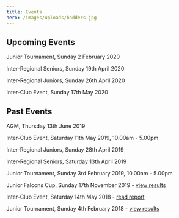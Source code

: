 ```yaml
---
title: Events
hero: /images/uploads/badders.jpg
---
```

## Upcoming Events

Junior Tournament, Sunday 2 February 2020

Inter-Regional Seniors, Sunday 19th April 2020

Inter-Regional Juniors, Sunday 26th April 2020

Inter-Club Event, Sunday 17th May 2020 



## Past Events

AGM, Thursday 13th June 2019

Inter-Club Event, Saturday 11th May 2019, 10.00am - 5.00pm

Inter-Regional Juniors, Sunday 28th April 2019

Inter-Regional Seniors, Saturday 13th April 2019

Junior Tournament, Sunday 3rd February 2019, 10.00am - 5.00pm

Junior Falcons Cup, Sunday 17th November 2019 - [view results](/juniors/falcons-cup-2019/)

Inter-Club Event, Saturday 14th May 2018 - [read report](/news/club-event-report-2018/)

Junior Tournament, Sunday 4th February 2018 - [view results](http://www.nfrba.co.uk/Jnr/tourn/Results_Feb18_complete.pdf)
